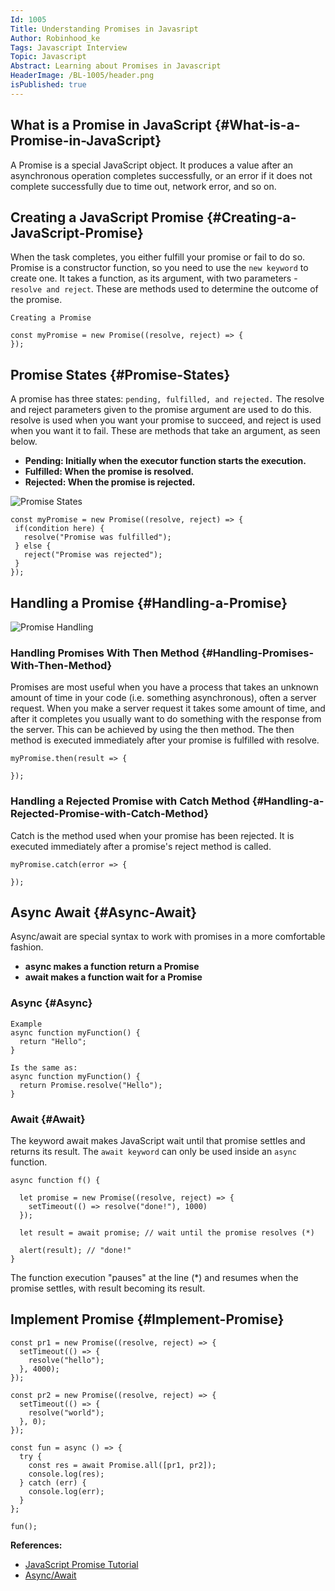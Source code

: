 ```yaml
---
Id: 1005
Title: Understanding Promises in Javasript
Author: Robinhood_ke
Tags: Javascript Interview
Topic: Javascript
Abstract: Learning about Promises in Javascript
HeaderImage: /BL-1005/header.png
isPublished: true
---
```


## What is a Promise in JavaScript {#What-is-a-Promise-in-JavaScript}

A Promise is a special JavaScript object. It produces a value after an asynchronous operation completes successfully, or an error if it does not complete successfully due to time out, network error, and so on.

## Creating a JavaScript Promise {#Creating-a-JavaScript-Promise}

When the task completes, you either fulfill your promise or fail to do so.
Promise is a constructor function, so you need to use the `new keyword` to create one. It takes a function, as its argument, with two parameters - `resolve and reject`. These are methods used to determine the outcome of the promise.

```
Creating a Promise

const myPromise = new Promise((resolve, reject) => {
});
```

## Promise States {#Promise-States}

A promise has three states: `pending, fulfilled, and rejected.` The resolve and reject parameters given to the promise argument are used to do this. resolve is used when you want your promise to succeed, and reject is used when you want it to fail. These are methods that take an argument, as seen below.

- **Pending: Initially when the executor function starts the execution.**
- **Fulfilled: When the promise is resolved.**
- **Rejected: When the promise is rejected.**

![Promise States](/BL-1005/states.png)

```
const myPromise = new Promise((resolve, reject) => {
 if(condition here) {
   resolve("Promise was fulfilled");
 } else {
   reject("Promise was rejected");
 }
});
```

## Handling a Promise {#Handling-a-Promise}

![Promise Handling](/BL-1005/handling.png)

### Handling Promises With Then Method {#Handling-Promises-With-Then-Method}

Promises are most useful when you have a process that takes an unknown amount of time in your code (i.e. something asynchronous), often a server request. When you make a server request it takes some amount of time, and after it completes you usually want to do something with the response from the server. This can be achieved by using the then method. The then method is executed immediately after your promise is fulfilled with resolve.

```
myPromise.then(result => {

});
```

### Handling a Rejected Promise with Catch Method {#Handling-a-Rejected-Promise-with-Catch-Method}

Catch is the method used when your promise has been rejected. It is executed immediately after a promise's reject method is called.

```
myPromise.catch(error => {

});
```

## Async Await {#Async-Await}

Async/await are special syntax to work with promises in a more comfortable fashion.

- **async makes a function return a Promise**
- **await makes a function wait for a Promise**

### Async {#Async}

```
Example
async function myFunction() {
  return "Hello";
}

Is the same as:
async function myFunction() {
  return Promise.resolve("Hello");
}
```

### Await {#Await}

The keyword await makes JavaScript wait until that promise settles and returns its result.
The `await keyword` can only be used inside an `async` function.

```
async function f() {

  let promise = new Promise((resolve, reject) => {
    setTimeout(() => resolve("done!"), 1000)
  });

  let result = await promise; // wait until the promise resolves (*)

  alert(result); // "done!"
}
```

The function execution "pauses" at the line (\*) and resumes when the promise settles, with result becoming its result.

## Implement Promise {#Implement-Promise}

```
const pr1 = new Promise((resolve, reject) => {
  setTimeout(() => {
    resolve("hello");
  }, 4000);
});

const pr2 = new Promise((resolve, reject) => {
  setTimeout(() => {
    resolve("world");
  }, 0);
});

const fun = async () => {
  try {
    const res = await Promise.all([pr1, pr2]);
    console.log(res);
  } catch (err) {
    console.log(err);
  }
};

fun();
```

**References:**

- <a href="https://www.freecodecamp.org/news/javascript-promise-tutorial-how-to-resolve-or-reject-promises-in-js/" target="_blank">JavaScript Promise Tutorial</a>
- <a href="https://www.w3schools.com/js/js_async.asp" target="_blank">Async/Await</a>

